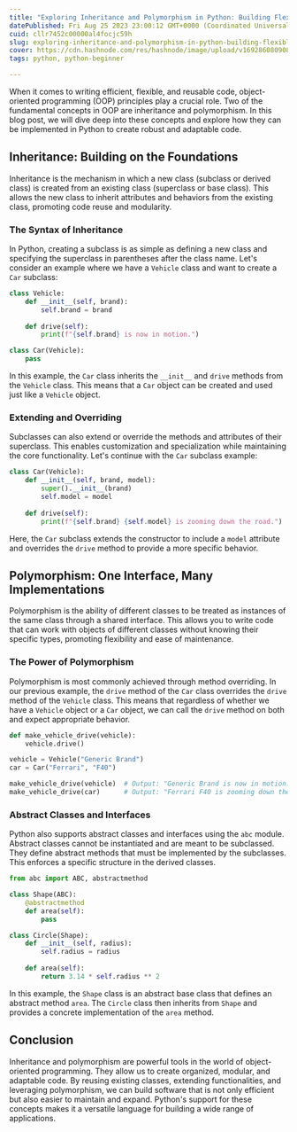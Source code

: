 ```yaml
---
title: "Exploring Inheritance and Polymorphism in Python: Building Flexible and Reusable Code"
datePublished: Fri Aug 25 2023 23:00:12 GMT+0000 (Coordinated Universal Time)
cuid: cllr7452c00000al4focjc59h
slug: exploring-inheritance-and-polymorphism-in-python-building-flexible-and-reusable-code
cover: https://cdn.hashnode.com/res/hashnode/image/upload/v1692860809085/615383bf-ff28-4401-a15b-c1286215d716.avif
tags: python, python-beginner

---
```


When it comes to writing efficient, flexible, and reusable code, object-oriented programming (OOP) principles play a crucial role. Two of the fundamental concepts in OOP are inheritance and polymorphism. In this blog post, we will dive deep into these concepts and explore how they can be implemented in Python to create robust and adaptable code.

## Inheritance: Building on the Foundations

Inheritance is the mechanism in which a new class (subclass or derived class) is created from an existing class (superclass or base class). This allows the new class to inherit attributes and behaviors from the existing class, promoting code reuse and modularity.

### The Syntax of Inheritance

In Python, creating a subclass is as simple as defining a new class and specifying the superclass in parentheses after the class name. Let's consider an example where we have a `Vehicle` class and want to create a `Car` subclass:

```python
class Vehicle:
    def __init__(self, brand):
        self.brand = brand
        
    def drive(self):
        print(f"{self.brand} is now in motion.")

class Car(Vehicle):
    pass
```

In this example, the `Car` class inherits the `__init__` and `drive` methods from the `Vehicle` class. This means that a `Car` object can be created and used just like a `Vehicle` object.

### Extending and Overriding

Subclasses can also extend or override the methods and attributes of their superclass. This enables customization and specialization while maintaining the core functionality. Let's continue with the `Car` subclass example:

```python
class Car(Vehicle):
    def __init__(self, brand, model):
        super().__init__(brand)
        self.model = model
        
    def drive(self):
        print(f"{self.brand} {self.model} is zooming down the road.")
```

Here, the `Car` subclass extends the constructor to include a `model` attribute and overrides the `drive` method to provide a more specific behavior.

## Polymorphism: One Interface, Many Implementations

Polymorphism is the ability of different classes to be treated as instances of the same class through a shared interface. This allows you to write code that can work with objects of different classes without knowing their specific types, promoting flexibility and ease of maintenance.

### The Power of Polymorphism

Polymorphism is most commonly achieved through method overriding. In our previous example, the `drive` method of the `Car` class overrides the `drive` method of the `Vehicle` class. This means that regardless of whether we have a `Vehicle` object or a `Car` object, we can call the `drive` method on both and expect appropriate behavior.

```python
def make_vehicle_drive(vehicle):
    vehicle.drive()

vehicle = Vehicle("Generic Brand")
car = Car("Ferrari", "F40")

make_vehicle_drive(vehicle)  # Output: "Generic Brand is now in motion."
make_vehicle_drive(car)      # Output: "Ferrari F40 is zooming down the road."
```

### Abstract Classes and Interfaces

Python also supports abstract classes and interfaces using the `abc` module. Abstract classes cannot be instantiated and are meant to be subclassed. They define abstract methods that must be implemented by the subclasses. This enforces a specific structure in the derived classes.

```python
from abc import ABC, abstractmethod

class Shape(ABC):
    @abstractmethod
    def area(self):
        pass

class Circle(Shape):
    def __init__(self, radius):
        self.radius = radius
        
    def area(self):
        return 3.14 * self.radius ** 2
```

In this example, the `Shape` class is an abstract base class that defines an abstract method `area`. The `Circle` class then inherits from `Shape` and provides a concrete implementation of the `area` method.

## Conclusion

Inheritance and polymorphism are powerful tools in the world of object-oriented programming. They allow us to create organized, modular, and adaptable code. By reusing existing classes, extending functionalities, and leveraging polymorphism, we can build software that is not only efficient but also easier to maintain and expand. Python's support for these concepts makes it a versatile language for building a wide range of applications.